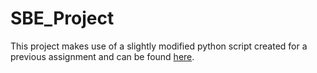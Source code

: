 # SBE_Project

This project makes use of a slightly modified python script created for a previous assignment and can be found [here](https://github.com/OnofreiTudor05/SBE_Assignments).
